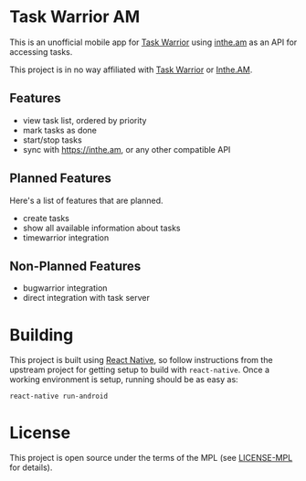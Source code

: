 # Task Warrior AM

This is an unofficial mobile app for [Task Warrior](https://taskwarrior.org/)
using [inthe.am](https://inthe.am) as an API for accessing tasks.

This project is in no way affiliated with [Task Warrior](https://taskwarrior.org)
or [Inthe.AM](https://inthe.am).

## Features

- view task list, ordered by priority
- mark tasks as done
- start/stop tasks
- sync with https://inthe.am, or any other compatible API

## Planned Features

Here's a list of features that are planned.

- create tasks
- show all available information about tasks
- timewarrior integration

## Non-Planned  Features

- bugwarrior integration
- direct integration with task server

# Building

This project is built using [React Native](https://facebook.github.io/react-native/),
so follow instructions from the upstream project for getting setup to build
with `react-native`. Once a working environment is setup, running should be as
easy as:

    react-native run-android

# License

This project is open source under the terms of the MPL (see [LICENSE-MPL](LICENSE-MPL) for details).
